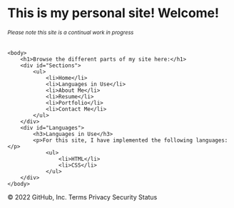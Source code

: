 <html>
    <head>
            <h1>This is my personal site! Welcome!</h1>
            <h6><small>Please note this site is a continual work in progress</small></h6>
        </div>
    </head>

    <body>
        <h1>Browse the different parts of my site here:</h1>
        <div id="Sections">
            <ul>
                <li>Home</li>
                <li>Languages in Use</li>
                <li>About Me</li>
                <li>Resume</li>
                <li>Portfolio</li>
                <li>Contact Me</li>
            </ul>
        </div>
        <div id="Languages">
            <h3>Languages in Use</h3>
            <p>For this site, I have implemented the following languages:</p>
                <ul>
                    <li>HTML</li>
                    <li>CSS</li>
                </ul>
        </div>
    </body>

</html>
© 2022 GitHub, Inc.
Terms
Privacy
Security
Status
